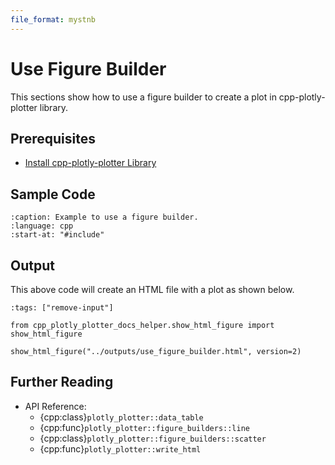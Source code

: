 ```yaml
---
file_format: mystnb
---
```


# Use Figure Builder

This sections show how to use a figure builder to create a plot in cpp-plotly-plotter library.

## Prerequisites

- [Install cpp-plotly-plotter Library](../../install.md)

## Sample Code

```{literalinclude} /../../../examples/get_started/use_figure_builder.cpp
:caption: Example to use a figure builder.
:language: cpp
:start-at: "#include"
```

## Output

This above code will create an HTML file with a plot as shown below.

```{code-cell}
:tags: ["remove-input"]

from cpp_plotly_plotter_docs_helper.show_html_figure import show_html_figure

show_html_figure("../outputs/use_figure_builder.html", version=2)
```

## Further Reading

- API Reference:
  - {cpp:class}`plotly_plotter::data_table`
  - {cpp:func}`plotly_plotter::figure_builders::line`
  - {cpp:class}`plotly_plotter::figure_builders::scatter`
  - {cpp:func}`plotly_plotter::write_html`
